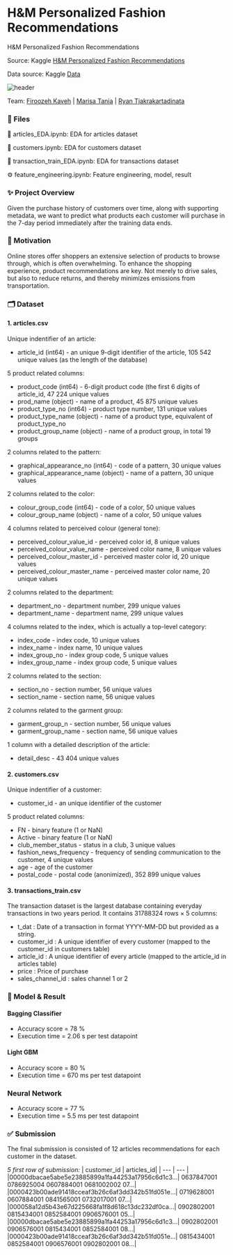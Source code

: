 # H&M Personalized Fashion Recommendations
H&amp;M Personalized Fashion Recommendations

Source: Kaggle [H&M Personalized Fashion Recommendations](https://www.kaggle.com/competitions/h-and-m-personalized-fashion-recommendations/overview)

Data source: Kaggle [Data](https://www.kaggle.com/competitions/h-and-m-personalized-fashion-recommendations/data)

![header](https://user-images.githubusercontent.com/60201466/167953233-53ce9848-5da5-481b-a14d-270c794255d1.jpg)

Team: [Firoozeh Kaveh](https://github.com/fika005) | [Marisa Tania](https://github.com/mt-cs) | [Ryan Tjakrakartadinata](https://github.com/tjakrak) 


### 📂 Files

👗 articles_EDA.ipynb: EDA for articles dataset

👥 customers.ipynb: EDA for customers dataset

🧾 transaction_train_EDA.ipynb: EDA for transactions dataset

⚙️ feature_engineering.ipynb: Feature engineering, model, result

### ✨ Project Overview

Given the purchase history of customers over time, along with supporting metadata, we want to predict what products each customer will purchase in the 7-day period immediately after the training data ends.

### 🌻 Motivation

Online stores offer shoppers an extensive selection of products to browse through, which is often overwhelming. To enhance the shopping experience, product recommendations are key. Not merely to drive sales, but also to reduce returns, and thereby minimizes emissions from transportation.

### 🗂 Dataset

#### 1. articles.csv
Unique indentifier of an article:
- article_id (int64) - an unique 9-digit identifier of the article, 105 542 unique values (as the length of the database)

5 product related columns:
- product_code (int64) - 6-digit product code (the first 6 digits of article_id, 47 224 unique values
- prod_name (object) - name of a product, 45 875 unique values
- product_type_no (int64) - product type number, 131 unique values
- product_type_name (object) - name of a product type, equivalent of product_type_no
- product_group_name (object) - name of a product group, in total 19 groups

2 columns related to the pattern:
- graphical_appearance_no (int64) - code of a pattern, 30 unique values
- graphical_appearance_name (object) - name of a pattern, 30 unique values

2 columns related to the color:
- colour_group_code (int64) - code of a color, 50 unique values
- colour_group_name (object) - name of a color, 50 unique values

4 columns related to perceived colour (general tone):
- perceived_colour_value_id - perceived color id, 8 unique values
- perceived_colour_value_name - perceived color name, 8 unique values
- perceived_colour_master_id - perceived master color id, 20 unique values
- perceived_colour_master_name - perceived master color name, 20 unique values

2 columns related to the department:
- department_no - department number, 299 unique values
- department_name - department name, 299 unique values

4 columns related to the index, which is actually a top-level category:
- index_code - index code, 10 unique values
- index_name - index name, 10 unique values
- index_group_no - index group code, 5 unique values
- index_group_name - index group code, 5 unique values

2 columns related to the section:
- section_no - section number, 56 unique values
- section_name - section name, 56 unique values

2 columns related to the garment group:
- garment_group_n - section number, 56 unique values
- garment_group_name - section name, 56 unique values

1 column with a detailed description of the article:
- detail_desc - 43 404 unique values

#### 2. customers.csv
Unique indentifier of a customer:
- customer_id - an unique identifier of the customer

5 product related columns:
- FN - binary feature (1 or NaN)
- Active - binary feature (1 or NaN)
- club_member_status - status in a club, 3 unique values
- fashion_news_frequency - frequency of sending communication to the customer, 4 unique values
- age - age of the customer
- postal_code - postal code (anonimized), 352 899 unique values
 
#### 3. transactions_train.csv
The transaction dataset is the largest database containing everyday transactions in two years period. It contains 31788324 rows × 5 columns:
- t_dat : Date of a transaction in format YYYY-MM-DD but provided as a string.
- customer_id : A unique identifier of every customer (mapped to the customer_id in customers table)
- article_id : A unique identifier of every article (mapped to the article_id in articles table)
- price : Price of purchase
- sales_channel_id : sales channel 1 or 2

### 🧠 Model & Result

#### Bagging Classifier
- Accuracy score = 78 %
- Execution time = 2.06 s per test datapoint

#### Light GBM
- Accuracy score = 80 %
- Execution time = 670 ms per test datapoint

### Neural Network
- Accuracy score = 77 %
- Execution time = 5.5 ms per test datapoint

### ✅ Submission
The final submission is consisted of 12 articles recommendations for each customer in the dataset.

_5 first row of submission:_
| customer_id | articles_id|
| --- | --- |
|00000dbacae5abe5e23885899a1fa44253a17956c6d1c3...| 0637847001 0786925004 0607884001 0681002002 07...|
|0000423b00ade91418cceaf3b26c6af3dd342b51fd051e...| 0719628001 0607884001 0841565001 0732017001 07...|
|000058a12d5b43e67d225668fa1f8d618c13dc232df0ca...| 0902802001 0815434001 0852584001 0906576001 05...|
|00000dbacae5abe5e23885899a1fa44253a17956c6d1c3...| 0902802001 0906576001 0815434001 0852584001 08...|
|0000423b00ade91418cceaf3b26c6af3dd342b51fd051e...| 0815434001 0852584001 0906576001 0902802001 08...|





